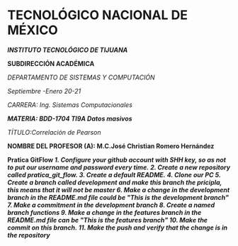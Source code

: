 # TECNOLÓGICO​ ​NACIONAL​ ​DE​ ​MÉXICO
<b>_INSTITUTO TECNOLÓGICO DE TIJUANA_</b>


**__SUBDIRECCIÓN ACADÉMICA__**

_DEPARTAMENTO DE SISTEMAS Y COMPUTACIÓN_



*_Septiembre -Enero 20-21_*

*_CARRERA: Ing. Sistemas Computacionales_*

*__MATERIA: BDD-1704 TI9A Datos masivos__*

*TÍTULO:​Correlación de Pearson*


<b>NOMBRE DEL PROFESOR (A): M.C.José Christian Romero Hernández

Pratica GitFlow
*1. Configure your github account with SHH key, so as not to put our username and password every time.*
*2. Create a new repository called pratica_git_flow.*
*3. Create a default README.*
*4. Clone our PC*
*5. Create a branch called development and make this branch the pricipla, this means that it will not be master*
*6. Make a change in the development branch in the README.md file could be "This is the development branch"*
*7. Make a commitment in the development branch*
*8. Create a named branch functions*
*9. Make a change in the features branch in the README.md file can be "This is the features branch"*
*10. Make the commit on this branch.*
*11. Make the push and verify that the change is in the repository*

